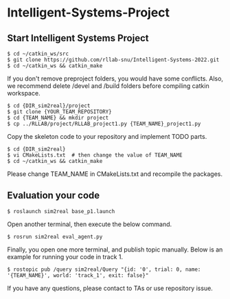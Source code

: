 # Intelligent-Systems-Project

## Start Intelligent Systems Project

```
$ cd ~/catkin_ws/src
$ git clone https://github.com/rllab-snu/Intelligent-Systems-2022.git
$ cd ~/catkin_ws && catkin_make
```

If you don't remove preproject folders, you would have some conflicts. Also, we recommend delete /devel and /build folders before compiling catkin workspace.

```
$ cd {DIR_sim2real}/project
$ git clone {YOUR_TEAM_REPOSITORY}
$ cd {TEAM_NAME} && mkdir project
$ cp ../RLLAB/project/RLLAB_project1.py {TEAM_NAME}_project1.py
```

Copy the skeleton code to your repository and implement TODO parts.

```
$ cd {DIR_sim2real}
$ vi CMakeLists.txt  # then change the value of TEAM_NAME
$ cd ~/catkin_ws && catkin_make
```

Please change TEAM_NAME in CMakeLists.txt and recompile the packages.


## Evaluation your code
```
$ roslaunch sim2real base_p1.launch
```

Open another terminal, then execute the below command.

```
$ rosrun sim2real eval_agent.py
```

Finally, you open one more terminal, and publish topic manually. Below is an example for running your code in track 1.

```
$ rostopic pub /query sim2real/Query "{id: '0', trial: 0, name: '{TEAM_NAME}', world: 'track_1', exit: false}"
```


If you have any questions, please contact to TAs or use repository issue.

